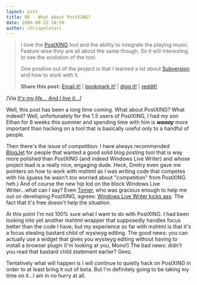 ```yaml
---
layout: post
title: RE - What about PostXING?
date: 2006-08-22 18:59
author: chrispelatari
---
```


<blockquote>
  <p>I love the <a href="http://postxing.net/blog/">PostXING</a> tool and the
  ability to integrate the playing music. Feature wise they are all about the
  same though. So it will interesting to see the evolution of the tool.</p>
  <p>One positive out of the project is that I learned a lot about <a href="http://search.msn.com/results.aspx?q=Subversion&amp;FORM=QBRE">Subversion</a>
  and how to work with it.</p>
  <div class="shareblock"><strong>Share this post:</strong> <a title="Email What about PostXING?" href="mailto:?body=Thought%20you%20might%20like%20this:%20http://jazzynupe.net/blog/archive/2006/08/22/775.aspx&amp;subject=What+about+PostXING%3f">Email
  it!</a> | <a title="Submit What about PostXING? to del.icio.us" href="http://del.icio.us/post?url=http://jazzynupe.net/blog/archive/2006/08/22/775.aspx&amp;title=What+about+PostXING%3f">bookmark
  it!</a> | <a title="Submit What about PostXING? to digg.com" href="http://www.digg.com/submit?url=http://jazzynupe.net/blog/archive/2006/08/22/775.aspx&amp;phase=2">digg
  it!</a> | <a title="Submit What about PostXING? to reddit.com" href="http://reddit.com/submit?url=http://jazzynupe.net/blog/archive/2006/08/22/775.aspx&amp;title=What+about+PostXING%3f">reddit!</a></div><img height="1" src="http://jazzynupe.net/blog/aggbug.aspx?PostID=775" width="1" /></blockquote>
<p><i>[Via <a href="http://jazzynupe.net/blog/archive/2006/08/22/775.aspx">It's
my life... And I live it...</a>]</i> </p>
<p>Well, this post has been a long time coming. What about PostXING? What
indeed? Well, unfortunately for the 1.5 users of PostXING, I had my son Ethan
for 6 weeks this summer and spending time with him is
<strong><em>waaay</em></strong> more important than hacking on a tool that is
basically useful only to a handful of people. </p>
<p>Then there's the issue of competition: I have always recommended <a href="http://blogjet.com">BlogJet</a> for people that wanted a good solid
blog posting tool that is way more polished than PostXING (and indeed Windows
Live Writer) and whose project lead is a really nice, engaging dude.
Heck, Dmitry even gave me pointers on how to work with mshtml as I was
writing code that competes with his (guess he wasn't <em>too</em> worried about
"competition" from PostXING. heh.) And of course the new hip kid on the block
Windows Live Writer...what can I say? Even <a href="http://tomergabel.com">Tomer</a>, who was gracious enough to help me out
on developing PostXING, agrees: <a href="http://www.tomergabel.com/PermaLink,guid,8a9d12a0-4eb4-4cf1-aeba-ec956fc8be43.aspx">Windows
Live Writer kicks ass</a>. The fact that it's free doesn't help the
situation.</p>
<p>At this point I'm not 100% sure what I want to do with PostXING. I had been
looking into yet another mshtml wrapper that supposedly handles focus better
than the code I have, but my experience so far with mshtml is that it's a focus
stealing bastard child of wysiwyg editing. The good news: you can actually use a
widget that gives you wysiwyg editing without having to install a browser plugin
(I'm looking at you, Mono!) The bad news: didn't you read that bastard child
statement earlier? Geez.</p>
<p>Tentatively what will happen is I will continue to quietly hack on PostXING
in order to at least bring it out of beta. But I'm definitely going to be taking
my time on it...I am in no hurry at all.</p>
